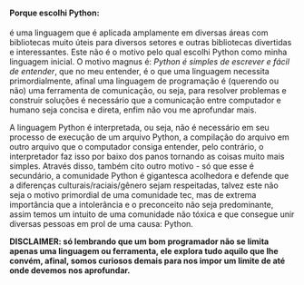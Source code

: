 #### Porque escolhi Python:

 é uma linguagem que é aplicada amplamente em diversas áreas com bibliotecas muito úteis
para diversos setores e outras bibliotecas divertidas e interessantes. Este não é o motivo pelo
qual escolhi Python como minha linguagem inicial. O motivo magnus é: *Python é simples de
escrever e fácil de entender*, que no meu entender, é o que uma linguagem necessita
primordialmente, afinal uma linguagem de programação é (querendo ou não) uma ferramenta de
comunicação, ou seja, para resolver problemas e construir soluções é necessário que a
comunicação entre computador e humano seja concisa e direta, enfim não vou me aprofundar mais.
	
 A linguagem Python é interpretada, ou seja, não é necessário em seu processo de execução de
um arquivo Python, a compilação do arquivo em outro arquivo que o computador consiga entender, 
pelo contrário, o interpretador faz isso por baixo dos panos tornando as coisas muito mais 
simples. Através disso, também cito outro motivo - só que esse é secundário, a comunidade Python 
é gigantesca acolhedora e defende que a diferenças culturais/raciais/gênero sejam respeitadas,
talvez este não seja o motivo primordial de uma comunidade tec, mas de extrema importância que a
intolerância e o preconceito não seja predominante, assim temos um  intuito de uma comunidade
não tóxica e que consegue unir diversas pessoas em prol de uma causa: Python.
	
**DISCLAIMER: só lembrando que um bom programador não se limita apenas uma linguagem ou ferramenta, ele explora tudo aquilo que lhe convém, afinal, somos curiosos demais para nos impor um limite de até onde devemos nos aprofundar.**
